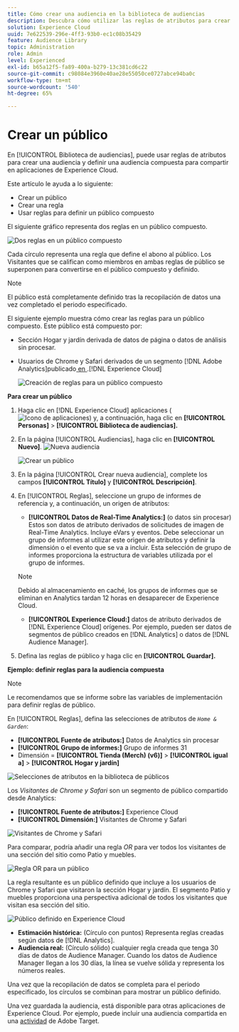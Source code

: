 ```yaml
---
title: Cómo crear una audiencia en la biblioteca de audiencias
description: Descubra cómo utilizar las reglas de atributos para crear una audiencia que se pueda compartir en la Biblioteca de audiencias. Aprenda a configurar una regla y definir una audiencia compuesta.
solution: Experience Cloud
uuid: 7e622539-296e-4ff3-93b0-ec1c08b35429
feature: Audience Library
topic: Administration
role: Admin
level: Experienced
exl-id: b65a12f5-fa89-400a-b279-13c381cd6c22
source-git-commit: c98084e3960e40ae28e55050ce0727abce94ba0c
workflow-type: tm+mt
source-wordcount: '540'
ht-degree: 65%

---
```


# Crear un público

En [!UICONTROL Biblioteca de audiencias], puede usar reglas de atributos para crear una audiencia y definir una audiencia compuesta para compartir en aplicaciones de Experience Cloud.

Este artículo le ayuda a lo siguiente:

* Crear un público
* Crear una regla
* Usar reglas para definir un público compuesto

El siguiente gráfico representa dos reglas en un público compuesto.

![Dos reglas en un público compuesto](assets/audience_sharing.png)

Cada círculo representa una regla que define el abono al público. Los Visitantes que se califican como miembros en ambas reglas de público se superponen para convertirse en el público compuesto y definido.

>[!NOTE]
>
>El público está completamente definido tras la recopilación de datos una vez completado el periodo especificado.

El siguiente ejemplo muestra cómo crear las reglas para un público compuesto. Este público está compuesto por:

* Sección Hogar y jardín derivada de datos de página o datos de análisis sin procesar.
* Usuarios de Chrome y Safari derivados de un segmento [!DNL Adobe Analytics]publicado[ en ](overview.md).[!DNL Experience Cloud]

  ![Creación de reglas para un público compuesto](assets/audience_create.png)

**Para crear un público**

1. Haga clic en [!DNL Experience Cloud] aplicaciones (![Icono de aplicaciones](assets/apps-icon.png)) y, a continuación, haga clic en **[!UICONTROL Personas]** > **[!UICONTROL Biblioteca de audiencias].**

1. En la página [!UICONTROL Audiencias], haga clic en **[!UICONTROL Nuevo]**. ![Nueva audiencia](assets/add_icon_small.png)

   ![Crear un público](assets/audience_create_new.png)

1. En la página [!UICONTROL Crear nueva audiencia], complete los campos **[!UICONTROL Título]** y **[!UICONTROL Descripción]**.
1. En [!UICONTROL Reglas], seleccione un grupo de informes de referencia y, a continuación, un origen de atributos:

   * **[!UICONTROL Datos de Real-Time Analytics:]** (o datos sin procesar) Estos son datos de atributo derivados de solicitudes de imagen de Real-Time Analytics. Incluye eVars y eventos. Debe seleccionar un grupo de informes al utilizar este origen de atributos y definir la dimensión o el evento que se va a incluir. Esta selección de grupo de informes proporciona la estructura de variables utilizada por el grupo de informes.

   >[!NOTE]
   >
   >Debido al almacenamiento en caché, los grupos de informes que se eliminan en Analytics tardan 12 horas en desaparecer de Experience Cloud.

   * **[!UICONTROL Experience Cloud:]** datos de atributo derivados de [!DNL Experience Cloud] orígenes. Por ejemplo, pueden ser datos de segmentos de público creados en [!DNL Analytics] o datos de [!DNL Audience Manager].

1. Defina las reglas de público y haga clic en **[!UICONTROL Guardar].**

**Ejemplo: definir reglas para la audiencia compuesta**

>[!NOTE]
>
>Le recomendamos que se informe sobre las variables de implementación para definir reglas de público.

En [!UICONTROL Reglas], defina las selecciones de atributos de *`Home & Garden`*:

* **[!UICONTROL Fuente de atributos:]** Datos de Analytics sin procesar
* **[!UICONTROL Grupo de informes:]** Grupo de informes 31
* Dimensión = **[!UICONTROL Tienda (Merch) (v6)]** > **[!UICONTROL igual a]** > **[!UICONTROL Hogar y jardín]**

![Selecciones de atributos en la biblioteca de públicos](assets/home_garden.png)

Los *Visitantes de Chrome y Safari* son un segmento de público compartido desde Analytics:

* **[!UICONTROL Fuente de atributos:]** Experience Cloud
* **[!UICONTROL Dimensión:]** Visitantes de Chrome y Safari

![Visitantes de Chrome y Safari](assets/chrome_safari.png)

Para comparar, podría añadir una regla *OR* para ver todos los visitantes de una sección del sitio como Patio y muebles.

![Regla OR para un público](assets/audiences_rule_patio.png)

La regla resultante es un público definido que incluye a los usuarios de Chrome y Safari que visitaron la sección Hogar y jardín. El segmento Patio y muebles proporciona una perspectiva adicional de todos los visitantes que visitan esa sección del sitio.

![Público definido en Experience Cloud](assets/defined_audience.png)

* **Estimación histórica:** (Círculo con puntos) Representa reglas creadas según datos de [!DNL Analytics].
* **Audiencia real:** (Círculo sólido) cualquier regla creada que tenga 30 días de datos de Audience Manager. Cuando los datos de Audience Manager llegan a los 30 días, la línea se vuelve sólida y representa los números reales.

Una vez que la recopilación de datos se completa para el periodo especificado, los círculos se combinan para mostrar un público definido.

Una vez guardada la audiencia, está disponible para otras aplicaciones de Experience Cloud. Por ejemplo, puede incluir una audiencia compartida en una [actividad](https://experienceleague.adobe.com/es/docs/target/using/activities/activities) de Adobe Target.
